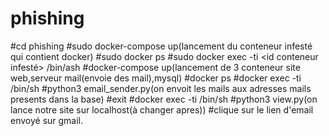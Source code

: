 # phishing
#cd phishing
#sudo docker-compose up(lancement du conteneur infesté qui contient docker)
#sudo docker ps
#sudo docker exec -ti <id conteneur infesté> /bin/ash
#docker-compose up(lancement de 3 conteneur site web,serveur mail(envoie des mail),mysql)
#docker ps
#docker exec -ti <id serveur mail> /bin/sh
#python3 email_sender.py(on envoit les mails aux adresses mails presents dans la base)
#exit
#docker exec -ti <id website> /bin/sh
#python3 view.py(on lance notre site sur localhost(à changer apres))
#clique sur le lien d'email envoyé sur gmail.
